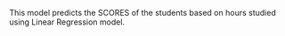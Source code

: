 This model predicts the SCORES of the students based on hours studied using Linear Regression model.